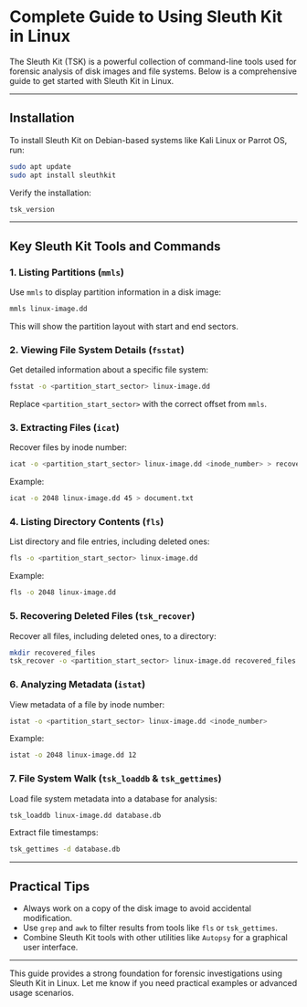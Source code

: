 # Complete Guide to Using Sleuth Kit in Linux

The Sleuth Kit (TSK) is a powerful collection of command-line tools used for forensic analysis of disk images and file systems. Below is a comprehensive guide to get started with Sleuth Kit in Linux.

---

## **Installation**
To install Sleuth Kit on Debian-based systems like Kali Linux or Parrot OS, run:

```bash
sudo apt update
sudo apt install sleuthkit
```

Verify the installation:

```bash
tsk_version
```

---

## **Key Sleuth Kit Tools and Commands**

### 1. **Listing Partitions (`mmls`)**
   Use `mmls` to display partition information in a disk image:

   ```bash
   mmls linux-image.dd
   ```

   This will show the partition layout with start and end sectors.

### 2. **Viewing File System Details (`fsstat`)**
   Get detailed information about a specific file system:

   ```bash
   fsstat -o <partition_start_sector> linux-image.dd
   ```

   Replace `<partition_start_sector>` with the correct offset from `mmls`.

### 3. **Extracting Files (`icat`)**
   Recover files by inode number:

   ```bash
   icat -o <partition_start_sector> linux-image.dd <inode_number> > recovered_file
   ```

   Example:

   ```bash
   icat -o 2048 linux-image.dd 45 > document.txt
   ```

### 4. **Listing Directory Contents (`fls`)**
   List directory and file entries, including deleted ones:

   ```bash
   fls -o <partition_start_sector> linux-image.dd
   ```

   Example:

   ```bash
   fls -o 2048 linux-image.dd
   ```

### 5. **Recovering Deleted Files (`tsk_recover`)**
   Recover all files, including deleted ones, to a directory:

   ```bash
   mkdir recovered_files
   tsk_recover -o <partition_start_sector> linux-image.dd recovered_files
   ```

### 6. **Analyzing Metadata (`istat`)**
   View metadata of a file by inode number:

   ```bash
   istat -o <partition_start_sector> linux-image.dd <inode_number>
   ```

   Example:

   ```bash
   istat -o 2048 linux-image.dd 12
   ```

### 7. **File System Walk (`tsk_loaddb` & `tsk_gettimes`)**
   Load file system metadata into a database for analysis:

   ```bash
   tsk_loaddb linux-image.dd database.db
   ```

   Extract file timestamps:

   ```bash
   tsk_gettimes -d database.db
   ```

---

## **Practical Tips**
- Always work on a copy of the disk image to avoid accidental modification.
- Use `grep` and `awk` to filter results from tools like `fls` or `tsk_gettimes`.
- Combine Sleuth Kit tools with other utilities like `Autopsy` for a graphical user interface.

---

This guide provides a strong foundation for forensic investigations using Sleuth Kit in Linux. Let me know if you need practical examples or advanced usage scenarios.
